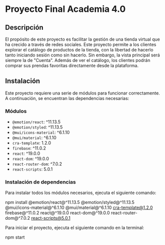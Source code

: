 # Proyecto Final Academia 4.0

## Descripción

El propósito de este proyecto es facilitar la gestión de una tienda virtual que ha crecido a través de redes sociales. Este proyecto permite a los clientes explorar el catálogo de productos de la tienda, con la libertad de hacerlo tanto iniciando sesión como sin hacerlo. Sin embargo, la vista principal será siempre la de "Cuenta". Además de ver el catálogo, los clientes podrán comprar sus prendas favoritas directamente desde la plataforma.

## Instalación

Este proyecto requiere una serie de módulos para funcionar correctamente. A continuación, se encuentran las dependencias necesarias:

### Módulos

- `@emotion/react`: ^11.13.5
- `@emotion/styled`: ^11.13.5
- `@mui/icons-material`: ^6.1.10
- `@mui/material`: ^6.1.10
- `cra-template`: 1.2.0
- `firebase`: ^11.0.2
- `react`: ^19.0.0
- `react-dom`: ^19.0.0
- `react-router-dom`: ^7.0.2
- `react-scripts`: 5.0.1

### Instalación de dependencias

Para instalar todos los módulos necesarios, ejecuta el siguiente comando:

npm install @emotion/react@^11.13.5 @emotion/styled@^11.13.5 @mui/icons-material@^6.1.10 @mui/material@^6.1.10 cra-template@1.2.0 firebase@^11.0.2 react@^19.0.0 react-dom@^19.0.0 react-router-dom@^7.0.2 react-scripts@5.0.1

Para iniciar el proyecto, ejecuta el siguiente comando en la terminal:

npm start

